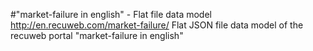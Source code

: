 #"market-failure in english" - Flat file data model
http://en.recuweb.com/market-failure/
Flat JSON file data model of the recuweb portal "market-failure in english"

